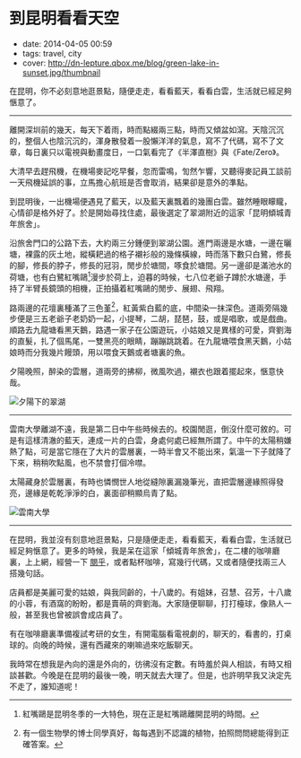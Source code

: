 # 到昆明看看天空

- date: 2014-04-05 00:59
- tags: travel, city
- cover: http://dn-lepture.qbox.me/blog/green-lake-in-sunset.jpg/thumbnail

在昆明，你不必刻意地逛景點，隨便走走，看看藍天，看看白雲，生活就已經足夠愜意了。

---

離開深圳前的幾天，每天下着雨，時而點綴兩三點，時而又傾盆如瀉。天陰沉沉的，整個人也陰沉沉的，渾身散發着一股懶洋洋的氣息，寫不了代碼，寫不了文章，每日裏只以電視與動畫度日，一口氣看完了《半澤直樹》與《Fate/Zero》。

大清早去趕飛機，在機場麥記吃早餐，忽而雷鳴，訇然乍響，又聽得麥記員工談前一天飛機延誤的事，立馬擔心航班是否會取消，結果卻是意外的準點。

到昆明後，一出機場便遇見了藍天，以及藍天裏飄着的幾團白雲。雖然睡眼矇矓，心情卻是格外好了。於是開始尋找住處，最後選定了翠湖附近的這家「昆明傾城青年旅舍」。

沿旅舍門口的公路下去，大約兩三分鍾便到翠湖公園。進門兩邊是水塘，一邊在曬塘，裸露的灰土地，縱橫耙過的格子襯衫般的幾條橫線，時而落下數只白鷺，修長的腳，修長的脖子，修長的冠羽，閒步於塘間，啄食於塘間。另一邊卻是滿池水的荷塘，也有白鷺紅嘴鷗[^gull]漫步於荷上，迫暮的時候，七八位老爺子蹲於水塘邊，手持了半臂長鏡頭的相機，正拍攝着紅嘴鷗的閒步、展翅、飛翔。

路兩邊的花壇裏種滿了三色堇[^viola]，紅黃紫白藍的底，中間染一抹深色。道兩旁隔幾步便是三五老爺子老奶奶一起，小提琴，二胡，琵琶，鼓，或是唱歌，或是戲曲。順路去九龍塘看黑天鵝，路遇一家子在公園遊玩，小姑娘又是異樣的可愛，齊劉海的直髮，扎了個馬尾，一雙黑亮的眼睛，蹦蹦跳跳着。在九龍塘喂食黑天鵝，小姑娘時而分我幾片饅頭，用以喂食天鵝或者塘裏的魚。

夕陽晚照，醉染的雲層，道兩旁的拂柳，微風吹過，襯衣也跟着擺起來，愜意快哉。

![夕陽下的翠湖](//dn-lepture.qbox.me/blog/green-lake-in-sunset.jpg/thumbnail "夕陽下的翠湖")

----

雲南大學離湖不遠，我是第二日中午些時候去的。校園閒逛，倒沒什麼可敘的。可是有這樣清澈的藍天，連成一片的白雲，身處何處已經無所謂了。中午的太陽稍嫌熱了點，可是當它隱在了大片的雲層裏，一時半會又不能出來，氣溫一下子就降了下來，稍稍吹點風，也不禁會打個冷噤。

太陽藏身於雲層裏，有時也憐憫世人地從縫隙裏漏幾筆光，直把雲層邊緣照得發亮，邊緣是乾乾淨淨的白，裏面卻稍顯烏青了點。

![雲南大學](//dn-lepture.qbox.me/blog/yunnan-university.jpg/thumbnail)

----

在昆明，我並沒有刻意地逛景點，只是隨便走走，看看藍天，看看白雲，生活就已經足夠愜意了。更多的時候，我是呆在這家「傾城青年旅舍」，在二樓的咖啡廳裏，上上網，經營一下 [閱乎](https://yuehu.io/)，或者點杯咖啡，寫幾行代碼，又或者隨便找兩三人搭幾句話。

店員都是美麗可愛的姑娘，與我同齡的，十八歲的。有姐妹，召慧、召芳，十八歲的小蓉，有酒窩的盼盼，都是賣萌的齊劉海。大家隨便聊聊，打打檯球，像熟人一般，甚至我也曾被誤會成店員了。

有在咖啡廳裏準備複試考研的女生，有開電腦看電視劇的，聊天的，看書的，打桌球的。向晚的時候，還有西藏來的喇嘛過來吃飯聊天。

我時常在想我是內向的還是外向的，彷彿沒有定數。有時羞於與人相談，有時又相談甚歡。今晚是在昆明的最後一晚，明天就去大理了。但是，也許明早我又決定先不走了，誰知道呢！

[^gull]: 紅嘴鷗是昆明冬季的一大特色，現在正是紅嘴鷗離開昆明的時間。

[^viola]: 有一個生物學的博士同學真好，每每遇到不認識的植物，拍照問問總能得到正確答案。